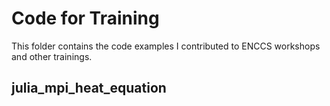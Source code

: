 # Code for Training

This folder contains the code examples I contributed to ENCCS workshops and other trainings.

## julia_mpi_heat_equation
